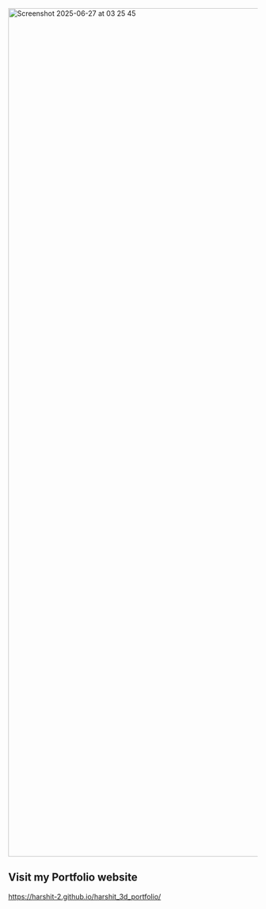 
<img width="1710" alt="Screenshot 2025-06-27 at 03 25 45" src="https://github.com/user-attachments/assets/bdca42bb-fc73-435e-8d24-fbffbc6d5229" />

## Visit my Portfolio website

https://harshit-2.github.io/harshit_3d_portfolio/


